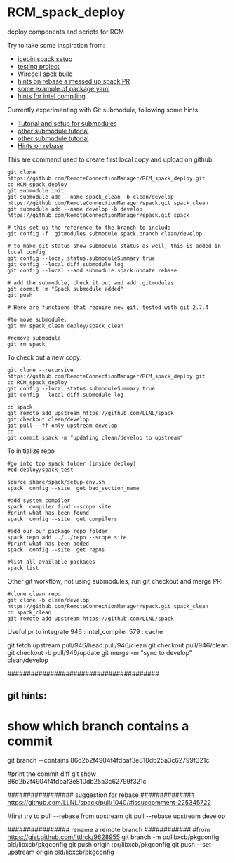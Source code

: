 # RCM_spack_deploy
deploy components and scripts for RCM

Try to take some inspiration from:
  * [icebin spack setup](https://github.com/citibeth/icebin)
  * [testing project](https://github.com/eschnett/spack-test)
  * [Wirecell spck build](https://github.com/WireCell/wire-cell-spack)
  * [hints on rebase a messed up spack PR](https://github.com/LLNL/spack/pull/796#issuecomment-218904402)
  * [some example of package.yaml](https://github.com/LLNL/spack/issues/1505)
  * [hints for intel compiling](https://groups.google.com/forum/#!topic/spack/NxyNTAZyMQg)


Currently experimenting with Git submodule, following some hints:

  * [Tutorial and setup for submodules](https://medium.com/@porteneuve/mastering-git-submodules-34c65e940407#.qv37vr398)
  * [other submodule tutorial](https://git-scm.com/book/en/v2/Git-Tools-Submodules)
  * [other submodule tutorial](https://chrisjean.com/git-submodules-adding-using-removing-and-updating/)
  * [Hints on rebase](https://medium.com/@porteneuve/getting-solid-at-git-rebase-vs-merge-4fa1a48c53aa#.3iuiwupoz)

This are command used to create first local copy and upload on github:

    git clone https://github.com/RemoteConnectionManager/RCM_spack_deploy.git
    cd RCM_spack_deploy
    git submodule init
    git submodule add --name spack_clean -b clean/develop  https://github.com/RemoteConnectionManager/spack.git spack_clean
    git submodule add --name develop -b develop  https://github.com/RemoteConnectionManager/spack.git spack

    # this set up the reference to the branch to include
    git config -f .gitmodules submodule.spack.branch clean/develop
    
    # to make git status show submodule status as well, this is added in local config
    git config --local status.submoduleSummary true 
    git config --local diff.submodule log
    git config --local --add submodule.spack.update rebase

    # add the submodule, check it out and add .gitmodules
    git commit -m "Spack submodule added"
    git push
    
    # Here are functions that require new git, tested with git 2.7.4
    
    #to move submodule:
    git mv spack_clean deploy/spack_clean
    
    #remove submodule
    git rm spack
    
To check out a new copy:

    git clone --recursive https://github.com/RemoteConnectionManager/RCM_spack_deploy.git
    cd RCM_spack_deploy
    git config --local status.submoduleSummary true
    git config --local diff.submodule log

    cd spack
    git remote add upstream https://github.com/LLNL/spack
    git checkout clean/develop
    git pull --ff-only upstream develop
    cd ..
    git commit spack -m "updating clean/develop to upstream"
    
To initialize repo
    
    #go into top spack folder (inside deploy)
    #cd deploy/spack_test
    
    source share/spack/setup-env.sh
    spack  config --site  get bad_section_name

    #add system compiler
    spack  compiler find --scope site    
    #print what has been found
    spack  config --site  get compilers
    
    #add our our package repo folder
    spack repo add ../../repo --scope site
    #print what has been added
    spack  config --site  get repos

    #list all available packages   
    spack list
    


Other git workflow, not using submodules, run git checkout and merge PR:

    #clone clean repo 
    git clone -b clean/develop https://github.com/RemoteConnectionManager/spack.git spack_clean
    cd spack_clean
    git remote add upstream https://github.com/LLNL/spack
    
    
Useful pr to integrate
946 : intel_compiler
579 : cache

git fetch upstream pull/946/head:pull/946/clean
git checkout pull/946/clean
git checkout -b pull/946/update
git merge -m "sync to develop" clean/develop

#######################################

## git hints:

# show which branch contains a commit
git branch --contains 86d2b2f4904f4fdbaf3e810db25a3c62799f321c

#print the commit diff
git show 86d2b2f4904f4fdbaf3e810db25a3c62799f321c

#################   suggestion for rebase  ##############
https://github.com/LLNL/spack/pull/1040/#issuecomment-225345722

#first try to pull --rebase from upstream
git pull --rebase upstream develop


################ rename a remote branch ############
#from https://gist.github.com/lttlrck/9628955
git branch -m pr/libxcb/pkgconfig old/libxcb/pkgconfig
git push origin :pr/libxcb/pkgconfig
git push --set-upstream origin old/libxcb/pkgconfig

